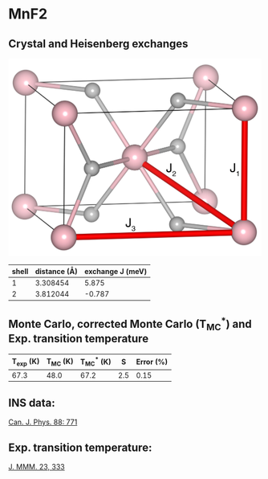 # MnF2

## Crystal and Heisenberg exchanges

![MnF2 Structure](MnF2.jpg)


| shell    | distance (A&#778;) | exchange J (meV) |
|----------|--------------|------------------|
| 1        | 3.308454     | 5.875            |
| 2        | 3.812044     | -0.787           |


## Monte Carlo, corrected Monte Carlo (T<sub>MC</sub><sup>*</sup>) and Exp. transition temperature

| T<sub>exp</sub> (K) | T<sub>MC</sub> (K) | T<sub>MC</sub><sup>*</sup> (K) | S   | Error (%) |
|----------------------|--------------------|--------------------------------|-----|-----------|
| 67.3                   | 48.0                 | 67.2                           | 2.5 | 0.15      |


## INS data:
[Can. J. Phys. 88: 771](https://cdnsciencepub.com/doi/10.1139/P10-081)


## Exp. transition temperature:
[J. MMM. 23, 333](https://www.sciencedirect.com/science/article/abs/pii/0304885381900561)
